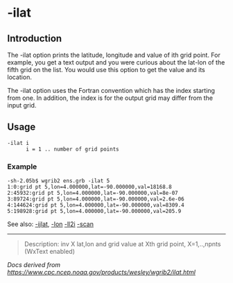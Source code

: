 # -ilat

## Introduction

The -ilat option prints the latitude, longitude and
value of ith grid point. For example, you get a text output and you
were curious about the lat-lon of the fifth grid on the list. You
would use this option to get the value and its location.

The -ilat option uses the Fortran convention
which has the index starting from one. In addition, the index is for the
output grid may differ from the input grid.

## Usage

```
-ilat i
      i = 1 .. number of grid points
```

### Example

```
-sh-2.05b$ wgrib2 ens.grb -ilat 5
1:0:grid pt 5,lon=4.000000,lat=-90.000000,val=18168.8
2:45932:grid pt 5,lon=4.000000,lat=-90.000000,val=8e-07
3:89724:grid pt 5,lon=4.000000,lat=-90.000000,val=2.6e-06
4:144624:grid pt 5,lon=4.000000,lat=-90.000000,val=8309.4
5:198928:grid pt 5,lon=4.000000,lat=-90.000000,val=205.9
```

See also: [-ijlat](./ijlat.md),
[-lon](./lon.md)
[-ll2i](./ll2i.md)
[-scan](./scan.md)

---

> Description: inv X lat,lon and grid value at Xth grid point, X=1,..,npnts (WxText enabled)

_Docs derived from <https://www.cpc.ncep.noaa.gov/products/wesley/wgrib2/ilat.html>_
